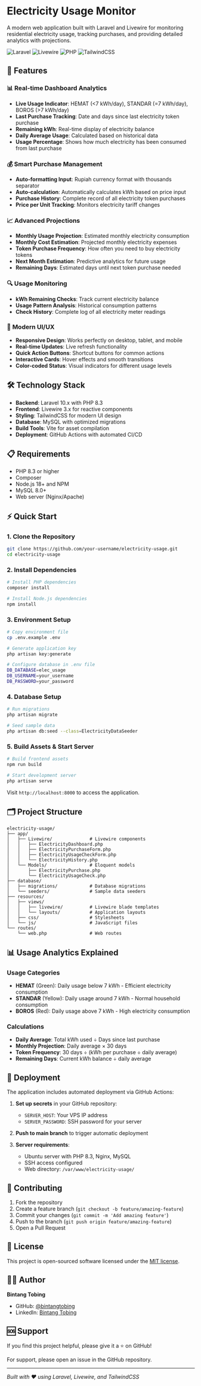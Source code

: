 # Electricity Usage Monitor

A modern web application built with Laravel and Livewire for monitoring residential electricity usage, tracking purchases, and providing detailed analytics with projections.

![Laravel](https://img.shields.io/badge/Laravel-10.x-red?logo=laravel)
![Livewire](https://img.shields.io/badge/Livewire-3.x-blue?logo=livewire)
![PHP](https://img.shields.io/badge/PHP-8.3-purple?logo=php)
![TailwindCSS](https://img.shields.io/badge/TailwindCSS-3.x-teal?logo=tailwindcss)

## 🚀 Features

### 📊 **Real-time Dashboard Analytics**
- **Live Usage Indicator**: HEMAT (<7 kWh/day), STANDAR (=7 kWh/day), BOROS (>7 kWh/day)
- **Last Purchase Tracking**: Date and days since last electricity token purchase
- **Remaining kWh**: Real-time display of electricity balance
- **Daily Average Usage**: Calculated based on historical data
- **Usage Percentage**: Shows how much electricity has been consumed from last purchase

### 💰 **Smart Purchase Management**
- **Auto-formatting Input**: Rupiah currency format with thousands separator
- **Auto-calculation**: Automatically calculates kWh based on price input
- **Purchase History**: Complete record of all electricity token purchases
- **Price per Unit Tracking**: Monitors electricity tariff changes

### 📈 **Advanced Projections**
- **Monthly Usage Projection**: Estimated monthly electricity consumption
- **Monthly Cost Estimation**: Projected monthly electricity expenses
- **Token Purchase Frequency**: How often you need to buy electricity tokens
- **Next Month Estimation**: Predictive analytics for future usage
- **Remaining Days**: Estimated days until next token purchase needed

### 🔍 **Usage Monitoring**
- **kWh Remaining Checks**: Track current electricity balance
- **Usage Pattern Analysis**: Historical consumption patterns
- **Check History**: Complete log of all electricity meter readings

### 📱 **Modern UI/UX**
- **Responsive Design**: Works perfectly on desktop, tablet, and mobile
- **Real-time Updates**: Live refresh functionality
- **Quick Action Buttons**: Shortcut buttons for common actions
- **Interactive Cards**: Hover effects and smooth transitions
- **Color-coded Status**: Visual indicators for different usage levels

## 🛠️ Technology Stack

- **Backend**: Laravel 10.x with PHP 8.3
- **Frontend**: Livewire 3.x for reactive components
- **Styling**: TailwindCSS for modern UI design
- **Database**: MySQL with optimized migrations
- **Build Tools**: Vite for asset compilation
- **Deployment**: GitHub Actions with automated CI/CD

## 📋 Requirements

- PHP 8.3 or higher
- Composer
- Node.js 18+ and NPM
- MySQL 8.0+
- Web server (Nginx/Apache)

## ⚡ Quick Start

### 1. Clone the Repository
```bash
git clone https://github.com/your-username/electricity-usage.git
cd electricity-usage
```

### 2. Install Dependencies
```bash
# Install PHP dependencies
composer install

# Install Node.js dependencies
npm install
```

### 3. Environment Setup
```bash
# Copy environment file
cp .env.example .env

# Generate application key
php artisan key:generate

# Configure database in .env file
DB_DATABASE=elec_usage
DB_USERNAME=your_username
DB_PASSWORD=your_password
```

### 4. Database Setup
```bash
# Run migrations
php artisan migrate

# Seed sample data
php artisan db:seed --class=ElectricityDataSeeder
```

### 5. Build Assets & Start Server
```bash
# Build frontend assets
npm run build

# Start development server
php artisan serve
```

Visit `http://localhost:8000` to access the application.

## 🗂️ Project Structure

```
electricity-usage/
├── app/
│   ├── Livewire/              # Livewire components
│   │   ├── ElectricityDashboard.php
│   │   ├── ElectricityPurchaseForm.php
│   │   ├── ElectricityUsageCheckForm.php
│   │   └── ElectricityHistory.php
│   └── Models/                # Eloquent models
│       ├── ElectricityPurchase.php
│       └── ElectricityUsageCheck.php
├── database/
│   ├── migrations/            # Database migrations
│   └── seeders/               # Sample data seeders
├── resources/
│   ├── views/
│   │   ├── livewire/          # Livewire blade templates
│   │   └── layouts/           # Application layouts
│   ├── css/                   # Stylesheets
│   └── js/                    # JavaScript files
└── routes/
    └── web.php                # Web routes
```

## 📊 Usage Analytics Explained

### Usage Categories
- **HEMAT** (Green): Daily usage below 7 kWh - Efficient electricity consumption
- **STANDAR** (Yellow): Daily usage around 7 kWh - Normal household consumption  
- **BOROS** (Red): Daily usage above 7 kWh - High electricity consumption

### Calculations
- **Daily Average**: Total kWh used ÷ Days since last purchase
- **Monthly Projection**: Daily average × 30 days
- **Token Frequency**: 30 days ÷ (kWh per purchase ÷ daily average)
- **Remaining Days**: Current kWh balance ÷ daily average

## 🚀 Deployment

The application includes automated deployment via GitHub Actions:

1. **Set up secrets** in your GitHub repository:
   - `SERVER_HOST`: Your VPS IP address
   - `SERVER_PASSWORD`: SSH password for your server

2. **Push to main branch** to trigger automatic deployment

3. **Server requirements**:
   - Ubuntu server with PHP 8.3, Nginx, MySQL
   - SSH access configured
   - Web directory: `/var/www/electricity-usage/`

## 🤝 Contributing

1. Fork the repository
2. Create a feature branch (`git checkout -b feature/amazing-feature`)
3. Commit your changes (`git commit -m 'Add amazing feature'`)
4. Push to the branch (`git push origin feature/amazing-feature`)
5. Open a Pull Request

## 📄 License

This project is open-sourced software licensed under the [MIT license](LICENSE).

## 👨‍💻 Author

**Bintang Tobing**
- GitHub: [@bintangtobing](https://github.com/bintangtobing)
- LinkedIn: [Bintang Tobing](https://linkedin.com/in/bintangtobing)

## 🆘 Support

If you find this project helpful, please give it a ⭐ on GitHub!

For support, please open an issue in the GitHub repository.

---

*Built with ❤️ using Laravel, Livewire, and TailwindCSS*